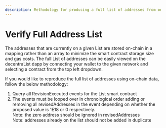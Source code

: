 ```yaml
---
description: Methodology for producing a full list of addresses from on-chain events
---
```


# Verify Full Address List

The addresses that are currently on a given List are stored on-chain in a mapping rather than an array to minimize the smart contract storage size and gas costs. The full List of addresses can be easily viewed on the decentraList dapp by connecting your wallet to the given network and selecting a contract from the top left dropdown.&#x20;

If you would like to reproduce the full list of addresses using on-chain data, follow the below methodology:

1. Query all RevisionExecuted events for the List smart contract
2. The events must be looped over in chronological order adding or removing all revisedAddresses in the event depending on whether the proposed value is 1E18 or 0 respectively. \
   Note: the zero address should be ignored in revisedAddresses\
   Note: addresses already on the list should not be added in duplicate
